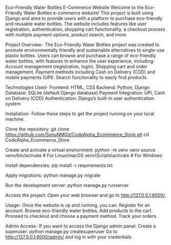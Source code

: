 Eco-Friendly Water Bottles E-Commerce Website
Welcome to the Eco-Friendly Water Bottles e-commerce website! This project is built using Django and aims to provide users with a platform to purchase eco-friendly and reusable water bottles. The website includes features like user registration, authentication, shopping cart functionality, a checkout process with multiple payment options, product search, and more.

Project Overview-
The Eco-Friendly Water Bottles project was created to promote environmentally friendly and sustainable alternatives to single-use plastic bottles. Users can browse and purchase a range of eco-friendly water bottles, with features to enhance the user experience, including:
Account management (registration, login).
Shopping cart and order management.
Payment methods including Cash on Delivery (COD) and mobile payments (UPI).
Search functionality to easily find products.

Technologies Used-
Frontend: HTML, CSS
Backend: Python, Django
Database: SQLite (default Django database) 
Payment Integration: UPI, Cash on Delivery (COD)
Authentication: Django’s built-in user authentication system

Installation-
Follow these steps to get the project running on your local machine.

Clone the repository:
git clone https://github.com/SonuNMGit/CodeAlpha_Ecommerce_Store.git
cd CodeAlpha_Ecommerce_Store

Create and activate a virtual environment:
python -m venv venv
source venv/bin/activate  # For Linux/macOS
venv\Scripts\activate  # For Windows

Install dependencies:
pip install -r requirements.txt

Apply migrations:
python manage.py migrate

Run the development server:
python manage.py runserver

Access the project: Open your web browser and go to http://127.0.0.1:8000/.

Usage-
Once the website is up and running, you can:
Register for an account.
Browse eco-friendly water bottles.
Add products to the cart.
Proceed to checkout and choose a payment method.
Track your orders.

Admin Access-
If you want to access the Django admin panel:
Create a superuser:
python manage.py createsuperuser
Go to http://127.0.0.1:8000/admin/ and log in with your credentials.

